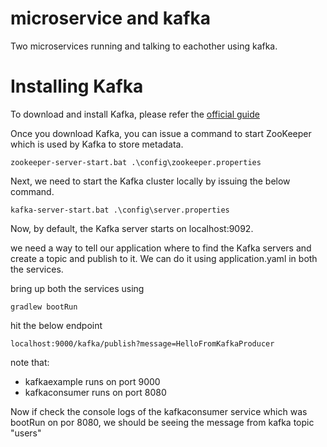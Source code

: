 # microservice and kafka
Two microservices running and talking to eachother using kafka.

# Installing Kafka 
To download and install Kafka, please refer the [official guide](https://kafka.apache.org/quickstart)

Once you download Kafka, you can issue a command to start ZooKeeper which is used by Kafka to store metadata.
```
zookeeper-server-start.bat .\config\zookeeper.properties
```

Next, we need to start the Kafka cluster locally by issuing the below command.
```
kafka-server-start.bat .\config\server.properties 
```

Now, by default, the Kafka server starts on localhost:9092.

we need a way to tell our application where to find the Kafka servers and create a topic and publish to it. We can do it using application.yaml in both the services.

bring up both the services using 
```
gradlew bootRun
```

hit the below endpoint
```
localhost:9000/kafka/publish?message=HelloFromKafkaProducer
```
note that:
- kafkaexample runs on port 9000
- kafkaconsumer runs on port 8080

Now if check the console logs of the kafkaconsumer service which was bootRun on por 8080, we should be seeing the message from kafka topic "users"
